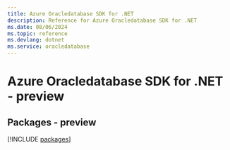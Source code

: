 ```yaml
---
title: Azure Oracledatabase SDK for .NET
description: Reference for Azure Oracledatabase SDK for .NET
ms.date: 08/06/2024
ms.topic: reference
ms.devlang: dotnet
ms.service: oracledatabase
---
```

# Azure Oracledatabase SDK for .NET - preview
## Packages - preview
[!INCLUDE [packages](oracledatabase-index.md)]